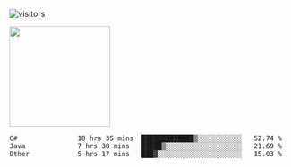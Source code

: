 ![visitors](https://visitor-badge.glitch.me/badge?page_id=page.id)

<img height="180em" src="https://github-readme-stats.vercel.app/api?username=toadkarter&show_icons=true&hide_border=true&&count_private=true&include_all_commits=true" />

<!--START_SECTION:waka-->

```text
C#               18 hrs 35 mins  █████████████▒░░░░░░░░░░░   52.74 %
Java             7 hrs 38 mins   █████▒░░░░░░░░░░░░░░░░░░░   21.69 %
Other            5 hrs 17 mins   ███▓░░░░░░░░░░░░░░░░░░░░░   15.03 %
```

<!--END_SECTION:waka-->
